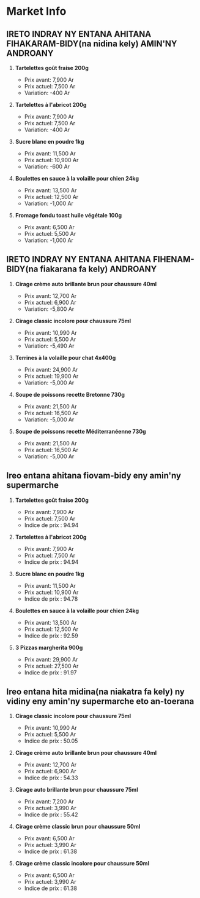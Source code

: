 # Market Info

## IRETO INDRAY NY ENTANA AHITANA FIHAKARAM-BIDY(na nidina kely) AMIN'NY ANDROANY

1. **Tartelettes goût fraise 200g**
   - Prix avant: 7,900 Ar
   - Prix actuel: 7,500 Ar
   - Variation: -400 Ar

2. **Tartelettes à l'abricot 200g**
   - Prix avant: 7,900 Ar
   - Prix actuel: 7,500 Ar
   - Variation: -400 Ar

3. **Sucre blanc en poudre 1kg**
   - Prix avant: 11,500 Ar
   - Prix actuel: 10,900 Ar
   - Variation: -600 Ar

4. **Boulettes en sauce à la volaille pour chien 24kg**
   - Prix avant: 13,500 Ar
   - Prix actuel: 12,500 Ar
   - Variation: -1,000 Ar

5. **Fromage fondu toast huile végétale 100g**
   - Prix avant: 6,500 Ar
   - Prix actuel: 5,500 Ar
   - Variation: -1,000 Ar

## IRETO INDRAY NY ENTANA AHITANA FIHENAM-BIDY(na fiakarana fa kely) ANDROANY

1. **Cirage crème auto brillante brun pour chaussure 40ml**
   - Prix avant: 12,700 Ar
   - Prix actuel: 6,900 Ar
   - Variation: -5,800 Ar

2. **Cirage classic incolore pour chaussure 75ml**
   - Prix avant: 10,990 Ar
   - Prix actuel: 5,500 Ar
   - Variation: -5,490 Ar

3. **Terrines à la volaille pour chat 4x400g**
   - Prix avant: 24,900 Ar
   - Prix actuel: 19,900 Ar
   - Variation: -5,000 Ar

4. **Soupe de poissons recette Bretonne 730g**
   - Prix avant: 21,500 Ar
   - Prix actuel: 16,500 Ar
   - Variation: -5,000 Ar

5. **Soupe de poissons recette Méditerranéenne 730g**
   - Prix avant: 21,500 Ar
   - Prix actuel: 16,500 Ar
   - Variation: -5,000 Ar

## Ireo entana ahitana fiovam-bidy eny amin'ny supermarche

1. **Tartelettes goût fraise 200g**
   - Prix avant: 7,900 Ar
   - Prix actuel: 7,500 Ar
   - Indice de prix : 94.94

2. **Tartelettes à l'abricot 200g**
   - Prix avant: 7,900 Ar
   - Prix actuel: 7,500 Ar
   - Indice de prix : 94.94

3. **Sucre blanc en poudre 1kg**
   - Prix avant: 11,500 Ar
   - Prix actuel: 10,900 Ar
   - Indice de prix : 94.78

4. **Boulettes en sauce à la volaille pour chien 24kg**
   - Prix avant: 13,500 Ar
   - Prix actuel: 12,500 Ar
   - Indice de prix : 92.59

5. **3 Pizzas margherita 900g**
   - Prix avant: 29,900 Ar
   - Prix actuel: 27,500 Ar
   - Indice de prix : 91.97

## Ireo entana hita midina(na niakatra fa kely) ny vidiny eny amin'ny supermarche eto an-toerana

1. **Cirage classic incolore pour chaussure 75ml**
   - Prix avant: 10,990 Ar
   - Prix actuel: 5,500 Ar
   - Indice de prix : 50.05

2. **Cirage crème auto brillante brun pour chaussure 40ml**
   - Prix avant: 12,700 Ar
   - Prix actuel: 6,900 Ar
   - Indice de prix : 54.33

3. **Cirage auto brillante brun pour chaussure 75ml**
   - Prix avant: 7,200 Ar
   - Prix actuel: 3,990 Ar
   - Indice de prix : 55.42

4. **Cirage crème classic brun pour chaussure 50ml**
   - Prix avant: 6,500 Ar
   - Prix actuel: 3,990 Ar
   - Indice de prix : 61.38

5. **Cirage crème classic incolore pour chaussure 50ml**
   - Prix avant: 6,500 Ar
   - Prix actuel: 3,990 Ar
   - Indice de prix : 61.38

